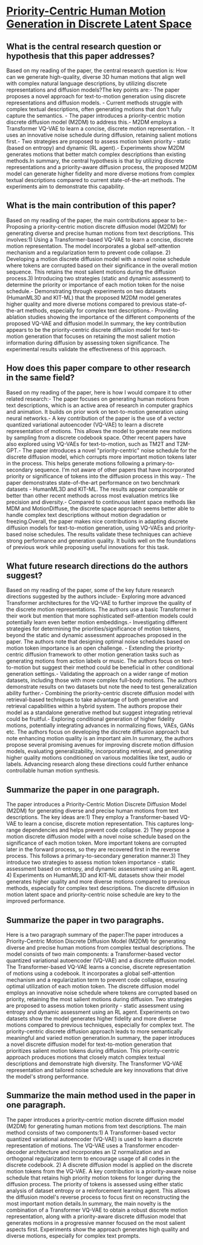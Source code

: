 # [Priority-Centric Human Motion Generation in Discrete Latent Space](https://arxiv.org/abs/2308.14480)

## What is the central research question or hypothesis that this paper addresses?

Based on my reading of the paper, the central research question is: How can we generate high-quality, diverse 3D human motions that align well with complex natural language descriptions, by utilizing discrete representations and diffusion models?The key points are:- The paper proposes a novel approach for text-to-motion generation using discrete representations and diffusion models. - Current methods struggle with complex textual descriptions, often generating motions that don't fully capture the semantics. - The paper introduces a priority-centric motion discrete diffusion model (M2DM) to address this.- M2DM employs a Transformer VQ-VAE to learn a concise, discrete motion representation. - It uses an innovative noise schedule during diffusion, retaining salient motions first.- Two strategies are proposed to assess motion token priority - static (based on entropy) and dynamic (RL agent).- Experiments show M2DM generates motions that better match complex descriptions than existing methods.In summary, the central hypothesis is that by utilizing discrete representations and a priority-aware diffusion process, the proposed M2DM model can generate higher fidelity and more diverse motions from complex textual descriptions compared to current state-of-the-art methods. The experiments aim to demonstrate this capability.


## What is the main contribution of this paper?

Based on my reading of the paper, the main contributions appear to be:- Proposing a priority-centric motion discrete diffusion model (M2DM) for generating diverse and precise human motions from text descriptions. This involves:1) Using a Transformer-based VQ-VAE to learn a concise, discrete motion representation. The model incorporates a global self-attention mechanism and a regularization term to prevent code collapse. 2) Developing a motion discrete diffusion model with a novel noise schedule where tokens are corrupted based on their significance in the overall motion sequence. This retains the most salient motions during the diffusion process.3) Introducing two strategies (static and dynamic assessment) to determine the priority or importance of each motion token for the noise schedule.- Demonstrating through experiments on two datasets (HumanML3D and KIT-ML) that the proposed M2DM model generates higher quality and more diverse motions compared to previous state-of-the-art methods, especially for complex text descriptions.- Providing ablation studies showing the importance of the different components of the proposed VQ-VAE and diffusion model.In summary, the key contribution appears to be the priority-centric discrete diffusion model for text-to-motion generation that focuses on retaining the most salient motion information during diffusion by assessing token significance. The experimental results validate the effectiveness of this approach.


## How does this paper compare to other research in the same field?

Based on my reading of the paper, here is how I would compare it to other related research:- The paper focuses on generating human motions from text descriptions, which is an active area of research in computer graphics and animation. It builds on prior work on text-to-motion generation using neural networks.- A key contribution of the paper is the use of a vector quantized variational autoencoder (VQ-VAE) to learn a discrete representation of motions. This allows the model to generate new motions by sampling from a discrete codebook space. Other recent papers have also explored using VQ-VAEs for text-to-motion, such as TM2T and T2M-GPT.- The paper introduces a novel "priority-centric" noise schedule for the discrete diffusion model, which corrupts more important motion tokens later in the process. This helps generate motions following a primary-to-secondary sequence. I'm not aware of other papers that have incorporated priority or significance of tokens into the diffusion process in this way.- The paper demonstrates state-of-the-art performance on two benchmark datasets - HumanML3D and KIT-ML. The results appear comparable or better than other recent methods across most evaluation metrics like precision and diversity.- Compared to continuous latent space methods like MDM and MotionDiffuse, the discrete space approach seems better able to handle complex text descriptions without motion degradation or freezing.Overall, the paper makes nice contributions in adapting discrete diffusion models for text-to-motion generation, using VQ-VAEs and priority-based noise schedules. The results validate these techniques can achieve strong performance and generation quality. It builds well on the foundations of previous work while proposing useful innovations for this task.


## What future research directions do the authors suggest?

Based on my reading of the paper, some of the key future research directions suggested by the authors include:- Exploring more advanced Transformer architectures for the VQ-VAE to further improve the quality of the discrete motion representations. The authors use a basic Transformer in their work but mention that more sophisticated self-attention models could potentially learn even better motion embeddings.- Investigating different strategies for determining the priorities/significance of motion tokens, beyond the static and dynamic assessment approaches proposed in the paper. The authors note that designing optimal noise schedules based on motion token importance is an open challenge. - Extending the priority-centric diffusion framework to other motion generation tasks such as generating motions from action labels or music. The authors focus on text-to-motion but suggest their method could be beneficial in other conditional generation settings.- Validating the approach on a wider range of motion datasets, including those with more complex full-body motions. The authors demonstrate results on two datasets but note the need to test generalization ability further.- Combining the priority-centric discrete diffusion model with retrieval-based techniques to take advantage of both generative and retrieval capabilities within a hybrid system. The authors propose their model as a standalone generative method but suggest integrating retrieval could be fruitful.- Exploring conditional generation of higher fidelity motions, potentially integrating advances in normalizing flows, VAEs, GANs etc. The authors focus on developing the discrete diffusion approach but note enhancing motion quality is an important aim.In summary, the authors propose several promising avenues for improving discrete motion diffusion models, evaluating generalizability, incorporating retrieval, and generating higher quality motions conditioned on various modalities like text, audio or labels. Advancing research along these directions could further enhance controllable human motion synthesis.


## Summarize the paper in one paragraph.

The paper introduces a Priority-Centric Motion Discrete Diffusion Model (M2DM) for generating diverse and precise human motions from text descriptions. The key ideas are:1) They employ a Transformer-based VQ-VAE to learn a concise, discrete motion representation. This captures long-range dependencies and helps prevent code collapse. 2) They propose a motion discrete diffusion model with a novel noise schedule based on the significance of each motion token. More important tokens are corrupted later in the forward process, so they are recovered first in the reverse process. This follows a primary-to-secondary generation manner.3) They introduce two strategies to assess motion token importance - static assessment based on entropy, and dynamic assessment using an RL agent. 4) Experiments on HumanML3D and KIT-ML datasets show their model generates higher quality and more diverse motions compared to previous methods, especially for complex text descriptions. The discrete diffusion in motion latent space and priority-centric noise schedule are key to the improved performance.


## Summarize the paper in two paragraphs.

Here is a two paragraph summary of the paper:The paper introduces a Priority-Centric Motion Discrete Diffusion Model (M2DM) for generating diverse and precise human motions from complex textual descriptions. The model consists of two main components: a Transformer-based vector quantized variational autoencoder (VQ-VAE) and a discrete diffusion model. The Transformer-based VQ-VAE learns a concise, discrete representation of motions using a codebook. It incorporates a global self-attention mechanism and a regularization term to prevent code collapse, ensuring optimal utilization of each motion token. The discrete diffusion model employs an innovative noise schedule where tokens are corrupted based on priority, retaining the most salient motions during diffusion. Two strategies are proposed to assess motion token priority - static assessment using entropy and dynamic assessment using an RL agent. Experiments on two datasets show the model generates higher fidelity and more diverse motions compared to previous techniques, especially for complex text. The priority-centric discrete diffusion approach leads to more semantically meaningful and varied motion generation.In summary, the paper introduces a novel discrete diffusion model for text-to-motion generation that prioritizes salient motion tokens during diffusion. This priority-centric approach produces motions that closely match complex textual descriptions and demonstrate high diversity. The Transformer VQ-VAE representation and tailored noise schedule are key innovations that drive the model's strong performance.


## Summarize the main method used in the paper in one paragraph.

The paper introduces a priority-centric motion discrete diffusion model (M2DM) for generating human motions from text descriptions. The main method consists of two components:1) A Transformer-based vector quantized variational autoencoder (VQ-VAE) is used to learn a discrete representation of motions. The VQ-VAE uses a Transformer encoder-decoder architecture and incorporates an l2 normalization and an orthogonal regularization term to encourage usage of all codes in the discrete codebook. 2) A discrete diffusion model is applied on the discrete motion tokens from the VQ-VAE. A key contribution is a priority-aware noise schedule that retains high priority motion tokens for longer during the diffusion process. The priority of tokens is assessed using either static analysis of dataset entropy or a reinforcement learning agent. This allows the diffusion model's reverse process to focus first on reconstructing the most important motion details.In summary, the main novelty is the combination of a Transformer VQ-VAE to obtain a robust discrete motion representation, along with a priority-aware discrete diffusion model that generates motions in a progressive manner focused on the most salient aspects first. Experiments show the approach generates high quality and diverse motions, especially for complex text prompts.
